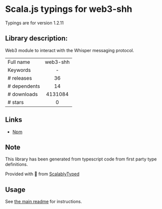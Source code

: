 
# Scala.js typings for web3-shh

Typings are for version 1.2.11

## Library description:
Web3 module to interact with the Whisper messaging protocol.

|                    |                 |
| ------------------ | :-------------: |
| Full name          | web3-shh |
| Keywords           | - |
| # releases         | 36 |
| # dependents       | 14 |
| # downloads        | 4131084 |
| # stars            | 0 |

## Links
- [Npm](https://www.npmjs.com/package/web3-shh)
    


## Note
This library has been generated from typescript code from first party type definitions.

Provided with :purple_heart: from [ScalablyTyped](https://github.com/oyvindberg/ScalablyTyped)

## Usage
See [the main readme](../../readme.md) for instructions.


